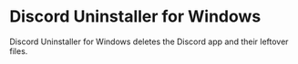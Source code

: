 # Discord Uninstaller for Windows
Discord Uninstaller for Windows deletes the Discord app and their leftover files.
